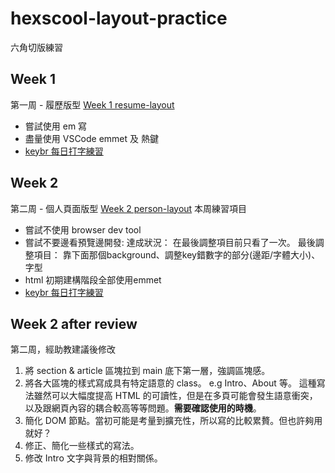# hexscool-layout-practice
六角切版練習

## Week 1
第一周 - 履歷版型
[Week 1 resume-layout](https://shunnnet.github.io/hexscool-layout-practice/%E7%AC%AC%E4%B8%80%E5%91%A8/resume.html)
- 嘗試使用 em 寫
- 盡量使用 VSCode emmet 及 熱鍵
- [keybr 每日打字練習](https://www.keybr.com/)

## Week 2
第二周 - 個人頁面版型
[Week 2 person-layout](https://shunnnet.github.io/hexscool-layout-practice/%E7%AC%AC%E4%BA%8C%E5%91%A8/person.html)
本周練習項目
- 嘗試不使用 browser dev tool
- 嘗試不要邊看預覽邊開發: 
  達成狀況： 在最後調整項目前只看了一次。
  最後調整項目： 靠下面那個background、調整key錯數字的部分(邊距/字體大小)、字型
- html 初期建構階段全部使用emmet
- [keybr 每日打字練習](https://www.keybr.com/)

## Week 2 after review
第二周，經助教建議後修改
1. 將 section & article 區塊拉到 main 底下第一層，強調區塊感。
2. 將各大區塊的樣式寫成具有特定語意的 class。 e.g Intro、About 等。
   這種寫法雖然可以大幅度提高 HTML 的可讀性，但是在多頁可能會發生語意衝突，以及跟網頁內容的耦合較高等等問題。**需要確認使用的時機**。
3. 簡化 DOM 節點。當初可能是考量到擴充性，所以寫的比較累贅。但也許夠用就好？
4. 修正、簡化一些樣式的寫法。
5. 修改 Intro 文字與背景的相對關係。
